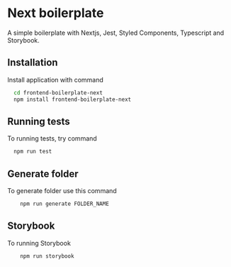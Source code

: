 
# Next boilerplate

A simple boilerplate with Nextjs, Jest, Styled Components, Typescript and Storybook.


## Installation

Install application with command

```bash
  cd frontend-boilerplate-next
  npm install frontend-boilerplate-next
```
    
## Running tests

To running tests, try command

```bash
  npm run test
```


## Generate folder

To generate folder use this command

```bash
    npm run generate FOLDER_NAME
```
## Storybook

To running Storybook

```bash
    npm run storybook
```